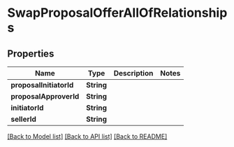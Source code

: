 # SwapProposalOfferAllOfRelationships

## Properties
Name | Type | Description | Notes
------------ | ------------- | ------------- | -------------
**proposalInitiatorId** | **String** |  | 
**proposalApproverId** | **String** |  | 
**initiatorId** | **String** |  | 
**sellerId** | **String** |  | 

[[Back to Model list]](../README.md#documentation-for-models) [[Back to API list]](../README.md#documentation-for-api-endpoints) [[Back to README]](../README.md)


